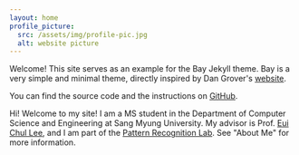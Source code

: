 ```yaml
---
layout: home
profile_picture:
  src: /assets/img/profile-pic.jpg
  alt: website picture
---
```


<p>
  Welcome! This site serves as an example for the Bay Jekyll theme. Bay is a very simple and minimal theme, directly inspired by Dan Grover's <a href="http://dangrover.com">website</a>.
</p>

<p>
  You can find the source code and the instructions on <a href="https://github.com/eliottvincent/bay">GitHub</a>.
</p>

<p>  
  Hi! Welcome to my site! I am a MS student in the Department of Computer Science and Engineering at Sang Myung University. My advisor is Prof. <a href="https://scholar.google.co.kr/citations?hl=ko&user=wpy1zMoAAAAJ">Eui Chul Lee</a>, and I am part of the <a href="https://pr.smu.ac.kr/">Pattern Recognition Lab</a>. See "About Me" for more information. 
</p>
